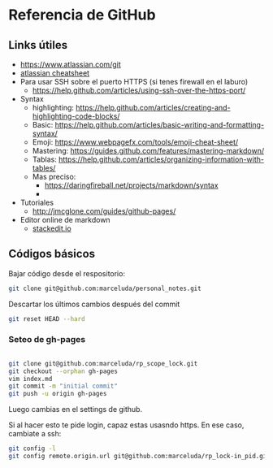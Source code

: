 # Referencia de GitHub

## Links útiles

- https://www.atlassian.com/git
- [atlassian cheatsheet](atlassian-git-cheatsheet.pdf)
- Para usar SSH sobre el puerto HTTPS (si tenes firewall en el laburo)
  - https://help.github.com/articles/using-ssh-over-the-https-port/
- Syntax
  - highlighting: https://help.github.com/articles/creating-and-highlighting-code-blocks/
  - Basic: https://help.github.com/articles/basic-writing-and-formatting-syntax/
  - Emoji: https://www.webpagefx.com/tools/emoji-cheat-sheet/
  - Mastering: https://guides.github.com/features/mastering-markdown/
  - Tablas: https://help.github.com/articles/organizing-information-with-tables/
  - Mas preciso:
    - https://daringfireball.net/projects/markdown/syntax
    -
- Tutoriales
  - http://jmcglone.com/guides/github-pages/
- Editor online de markdown
  - [stackedit.io](https://stackedit.io/editor#fnref:footnote)



## Códigos básicos
Bajar código desde el respositorio:

```bash
git clone git@github.com:marceluda/personal_notes.git
```
Descartar los últimos cambios después del commit

```bash
git reset HEAD --hard
```


### Seteo de gh-pages
```bash

git clone git@github.com:marceluda/rp_scope_lock.git
git checkout --orphan gh-pages
vim index.md
git commit -m "initial commit"
git push -u origin gh-pages
```

Luego cambias en el settings de github.

Si al hacer esto te pide login, capaz estas usasndo https. En ese caso, cambiate a ssh:
```bash
git config -l
git config remote.origin.url git@github.com:marceluda/rp_lock-in_pid.git
```
